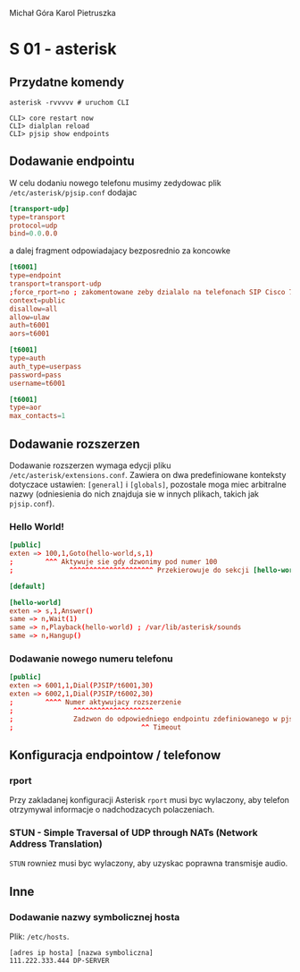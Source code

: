 Michał Góra
Karol Pietruszka

# S 01 - asterisk

## Przydatne komendy

```shell
asterisk -rvvvvv # uruchom CLI
```

```shell
CLI> core restart now
CLI> dialplan reload
CLI> pjsip show endpoints
```

## Dodawanie endpointu

W celu dodaniu nowego telefonu musimy zedydowac plik `/etc/asterisk/pjsip.conf` dodajac

```conf
[transport-udp]
type=transport
protocol=udp
bind=0.0.0.0
```

a dalej fragment odpowiadajacy bezposrednio za koncowke

```conf
[t6001]
type=endpoint
transport=transport-udp
;force_rport=no ; zakomentowane zeby dzialalo na telefonach SIP Cisco 7960
context=public
disallow=all
allow=ulaw
auth=t6001
aors=t6001

[t6001]
type=auth
auth_type=userpass
password=pass
username=t6001

[t6001]
type=aor
max_contacts=1
```

## Dodawanie rozszerzen 

Dodawanie rozszerzen wymaga edycji pliku `/etc/asterisk/extensions.conf`. Zawiera on dwa predefiniowane konteksty dotyczace ustawien: `[general]` i `[globals]`, pozostale moga miec arbitralne nazwy (odniesienia do nich znajduja sie w innych plikach, takich jak `pjsip.conf`).

### Hello World!

```conf
[public]
exten => 100,1,Goto(hello-world,s,1) 
;        ^^^ Aktywuje sie gdy dzwonimy pod numer 100
;              ^^^^^^^^^^^^^^^^^^^^^ Przekierowuje do sekcji [hello-world]

[default]

[hello-world]
exten => s,1,Answer()
same => n,Wait(1)
same => n,Playback(hello-world) ; /var/lib/asterisk/sounds
same => n,Hangup()
```

### Dodawanie nowego numeru telefonu

```conf
[public]
exten => 6001,1,Dial(PJSIP/t6001,30)
exten => 6002,1,Dial(PJSIP/t6002,30)
;        ^^^^ Numer aktywujacy rozszerzenie
;               ^^^^^^^^^^^^^^^^^^^^
;               Zadzwon do odpowiedniego endpointu zdefiniowanego w pjsip.conf
;                                ^^ Timeout
```

## Konfiguracja endpointow / telefonow

### rport

Przy zakladanej konfiguracji Asterisk `rport` musi byc wylaczony, aby telefon otrzymywal informacje o nadchodzacych polaczeniach.

### STUN - Simple Traversal of UDP through NATs (Network Address Translation)

`STUN` rowniez musi byc wylaczony, aby uzyskac poprawna transmisje audio.

## Inne

### Dodawanie nazwy symbolicznej hosta

Plik: `/etc/hosts`.

```
[adres ip hosta] [nazwa symboliczna]
111.222.333.444 DP-SERVER
```